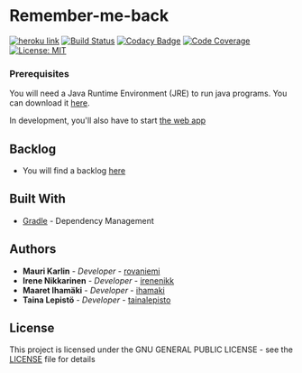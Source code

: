 # Remember-me-back

[![heroku link](https://camo.githubusercontent.com/8d1f0e62ca9067026ead054e935e6cf408a11a12/687474703a2f2f6865726f6b752d62616467652e6865726f6b756170702e636f6d2f3f6170703d616e67756c61726a732d63727970746f267374796c653d666c6174267376673d31)](https://remember-me-back.herokuapp.com/)
[![Build Status](https://api.travis-ci.org/rovaniemi/remember-me-back.svg?branch=master)](https://travis-ci.org/rovaniemi/remember-me-back)
[![Codacy Badge](https://api.codacy.com/project/badge/Grade/7838a5f5a8144e289d1d4801865a586d)](https://www.codacy.com/app/rovaniemi/remember-me-back?utm_source=github.com&amp;utm_medium=referral&amp;utm_content=rovaniemi/remember-me-back&amp;utm_campaign=Badge_Grade)
[![Code Coverage](https://img.shields.io/codecov/c/github/rovaniemi/remember-me-back/master.svg)](https://codecov.io/github/rovaniemi/remember-me-back)
[![License: MIT](https://img.shields.io/github/license/mashape/apistatus.svg)](https://github.com/rovaniemi/osm-graph-parser/blob/master/LICENSE)

### Prerequisites

You will need a Java Runtime Environment (JRE) to run java programs. You can download it [here](http://www.oracle.com/technetwork/java/javase/downloads/jre8-downloads-2133155.html).

In development, you'll also have to start [the web app](https://github.com/irenenikk/remember-me-front)

## Backlog
* You will find a backlog [here](https://docs.google.com/spreadsheets/d/1eq01w-fGfOIcPo54cV_MVKJF2UQoHha497509iPhAXg/edit?usp=sharing) 

## Built With

* [Gradle](https://gradle.org) - Dependency Management

## Authors

* **Mauri Karlin** - *Developer* - [rovaniemi](https://github.com/Rovaniemi)
* **Irene Nikkarinen** - *Developer* - [irenenikk](https://github.com/irenenikk)
* **Maaret Ihamäki** - *Developer* - [ihamaki](https://github.com/ihamaki)
* **Taina Lepistö** - *Developer* - [tainalepisto](https://github.com/TainaLepisto)

## License

This project is licensed under the GNU GENERAL PUBLIC LICENSE - see the [LICENSE](LICENSE) file for details
